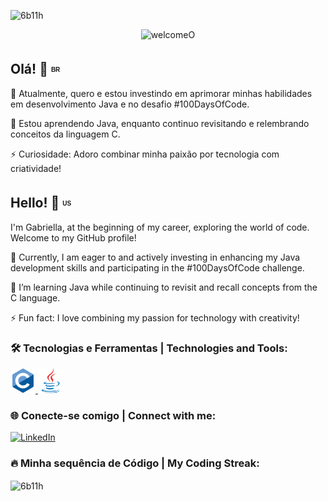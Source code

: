 <p align="left"> <img src="https://komarev.com/ghpvc/?username=6b11h&label=Profile%20views&color=0e75b6&style=flat" alt="6b11h" /> </p>

<p align="center">
  <img src="https://github.com/user-attachments/assets/fa965163-c407-4ab8-874e-ba6905b292d6" alt="welcomeO" />
</p>

<h2>Olá! 👋 <sup><sub><b><span style="font-size: 10px; font-family: Arial, sans-serif;">BR</span></b></sub></sup></h2>

<p>🔭 Atualmente, quero e estou investindo em aprimorar minhas habilidades em desenvolvimento Java e no desafio #100DaysOfCode.</p>
<p>🌱 Estou aprendendo Java, enquanto continuo revisitando e relembrando conceitos da linguagem C.</p>
<p>⚡ Curiosidade: Adoro combinar minha paixão por tecnologia com criatividade!</p>

<h2>Hello! 👋 <sup><sub><b><span style="font-size: 10px; font-family: Arial, sans-serif;">US</span></b></sub></sup></h2>

<p>I'm Gabriella, at the beginning of my career, exploring the world of code. Welcome to my GitHub profile!</p>
<p>🔭 Currently, I am eager to and actively investing in enhancing my Java development skills and participating in the #100DaysOfCode challenge.</p>
<p>🌱 I’m learning Java while continuing to revisit and recall concepts from the C language.</p>
<p>⚡ Fun fact: I love combining my passion for technology with creativity!</p>

<h3 align="left">🛠️ Tecnologias e Ferramentas | Technologies and Tools:</h3>
<p align="left">
  <a href="https://www.cprogramming.com/" target="_blank" rel="noreferrer">
    <img src="https://raw.githubusercontent.com/devicons/devicon/master/icons/c/c-original.svg" alt="c" width="40" height="40"/>
  </a>
  <a href="https://www.java.com" target="_blank" rel="noreferrer">
    <img src="https://raw.githubusercontent.com/devicons/devicon/master/icons/java/java-original.svg" alt="java" width="40" height="40"/>
  </a>
</p>

<h3>🌐 Conecte-se comigo | Connect with me:</h3>
<p>
  <a href="https://www.linkedin.com/in/gabriella-t-9b000b236/" target="_blank" rel="noreferrer">
    <img src="https://img.shields.io/badge/LinkedIn-blue?style=for-the-badge&logo=linkedin" alt="LinkedIn" />
  </a>
</p>

<h3>🔥 Minha sequência de Código | My Coding Streak:</h3>
<p>
  <img align="center" src="https://github-readme-streak-stats.herokuapp.com/?user=6b11h&" alt="6b11h" />
</p>
